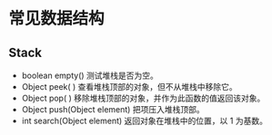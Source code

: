 # 常见数据结构
## Stack
- boolean empty() 
测试堆栈是否为空。
- Object peek( )
查看堆栈顶部的对象，但不从堆栈中移除它。
- Object pop( )
移除堆栈顶部的对象，并作为此函数的值返回该对象。
- Object push(Object element)
把项压入堆栈顶部。
- int search(Object element)
返回对象在堆栈中的位置，以 1 为基数。